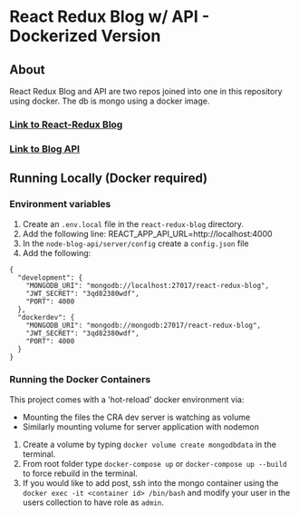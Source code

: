 # React Redux Blog w/ API - Dockerized Version

## About

React Redux Blog and API are two repos joined into one in this repository using docker. The db is mongo using a docker image.

### [Link to React-Redux Blog](https://github.com/adamokasha/react-redux-blog)

### [Link to Blog API](https://github.com/adamokasha/node-blog-api)

## Running Locally (Docker required)

### Environment variables

1. Create an `.env.local` file in the `react-redux-blog` directory.
2. Add the following line:
   REACT_APP_API_URL=http://localhost:4000
3. In the `node-blog-api/server/config` create a `config.json` file
4. Add the following:

```
{
  "development": {
    "MONGODB_URI": "mongodb://localhost:27017/react-redux-blog",
    "JWT_SECRET": "3qd82380wdf",
    "PORT": 4000
  },
  "dockerdev": {
    "MONGODB_URI": "mongodb://mongodb:27017/react-redux-blog",
    "JWT_SECRET": "3qd82380wdf",
    "PORT": 4000
  }
}
```

### Running the Docker Containers

This project comes with a 'hot-reload' docker environment via:

- Mounting the files the CRA dev server is watching as volume
- Similarly mounting volume for server application with nodemon

1. Create a volume by typing `docker volume create mongodbdata` in the terminal.
2. From root folder type `docker-compose up` or `docker-compose up --build` to force rebuild in the terminal.
3. If you would like to add post, ssh into the mongo container using the `docker exec -it <container id> /bin/bash` and modify your user in the users collection to have role as `admin`.
